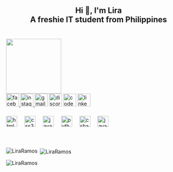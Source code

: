 <br clear="both">

<h2 align="center">Hi 👋, I'm Lira<br>A freshie IT student from Philippines</h2>

###

<br clear="both">

<img align="left" height="150" src="https://1.bp.blogspot.com/-L_TqbB48jsc/XtTBlsaNhfI/AAAAAAAAG8I/GigUqQqG1F8Gjdi7knfiEdcCf-VssuC3QCK4BGAsYHg/w320-h299/cute-gif-animation.gif"  />

###
<br clear="both">
<div align="left">
  <a href="https://web.facebook.com/JeanLira.Ramos.12" target="_blank">
    <img src="https://img.shields.io/static/v1?message=Facebook&logo=facebook&label=&color=1877F2&logoColor=white&labelColor=&style=for-the-badge" height="35" alt="facebook logo"  />
  </a>
  <a href="https://www.instagram.com/jxn_lira?igsh=cDFrdG1yOWY5NDlu" target="_blank">
    <img src="https://img.shields.io/static/v1?message=Instagram&logo=instagram&label=&color=E4405F&logoColor=white&labelColor=&style=for-the-badge" height="35" alt="instagram logo"  />
  </a>
  <img src="https://img.shields.io/static/v1?message=Gmail&logo=gmail&label=&color=D14836&logoColor=white&labelColor=&style=for-the-badge" height="35" alt="gmail logo"  />
  <img src="https://img.shields.io/static/v1?message=Discord&logo=discord&label=&color=7289DA&logoColor=white&labelColor=&style=for-the-badge" height="35" alt="discord logo"  />
  <img src="https://img.shields.io/static/v1?message=Codepen&logo=codepen&label=&color=000000&logoColor=white&labelColor=&style=for-the-badge" height="35" alt="codepen logo"  />
  <img src="https://img.shields.io/static/v1?message=LinkedIn&logo=linkedin&label=&color=0077B5&logoColor=white&labelColor=&style=for-the-badge" height="35" alt="linkedin logo"  />
</div>

###

<div align="left">
  <img src="https://cdn.jsdelivr.net/gh/devicons/devicon/icons/html5/html5-original.svg" height="30" alt="html5 logo"  />
  <img width="12" />
  <img src="https://cdn.jsdelivr.net/gh/devicons/devicon/icons/css3/css3-original.svg" height="30" alt="css3 logo"  />
  <img width="12" />
  <img src="https://cdn.jsdelivr.net/gh/devicons/devicon/icons/javascript/javascript-original.svg" height="30" alt="javascript logo"  />
  <img width="12" />
  <img src="https://cdn.jsdelivr.net/gh/devicons/devicon/icons/python/python-original.svg" height="30" alt="python logo"  />
  <img width="12" />
  <img src="https://cdn.jsdelivr.net/gh/devicons/devicon/icons/csharp/csharp-original.svg" height="30" alt="csharp logo"  />
  <img width="12" />
  <img src="https://cdn.jsdelivr.net/gh/devicons/devicon/icons/java/java-original.svg" height="30" alt="java logo"  />
</div>


###

<br clear="both">

<p><img align="left" src="https://github-readme-stats.vercel.app/api/top-langs?username=chhall100&show_icons=true&locale=en&layout=compact" alt="LiraRamos" /></p>

<p>&nbsp;<img align="center" src="https://github-readme-stats.vercel.app/api?username=chhall100&show_icons=true&locale=en" alt="LiraRamos" /></p>

<p><img align="center" src="https://github-readme-streak-stats.herokuapp.com/?user=chhall100&" alt="LiraRamos" /></p>

